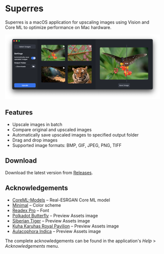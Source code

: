 # Superres

Superres is a macOS application for upscaling images using Vision and Core ML to optimize performance on Mac hardware.

![Superres Screenshot](Docs/screenshot.png)

## Features

- Upscale images in batch
- Compare original and upscaled images
- Automatically save upscaled images to specified output folder
- Drag and drop images
- Supported image formats: BMP, GIF, JPEG, PNG, TIFF

## Download

Download the latest version from [Releases](https://github.com/joneavila/superres/releases).

## Acknowledgements

- [CoreML-Models](https://github.com/john-rocky/CoreML-Models) – Real-ESRGAN Core ML model
- [Minimal](https://github.com/kepano/obsidian-minimal) – Color scheme
- [Readex Pro](https://fonts.google.com/specimen/Readex+Pro) – Font
- [Polkadot Butterfly](https://commons.wikimedia.org/wiki/File:Polkadot_butterfly_(14136135962).jpg) – Preview Assets image
- [Siberian Tiger](https://commons.wikimedia.org/wiki/File:Siberischer_tiger_de_edit02.jpg) – Preview Assets image
- [Kuha Karuhas Royal Pavilion](https://commons.wikimedia.org/wiki/File:01-พระที่นั่งคูหาคฤหาสน์.jpg) – Preview Assets image
- [Aulacophora Indica](https://commons.wikimedia.org/wiki/File:The_Bug_Peek.jpg) – Preview Assets image

The complete acknowledgements can be found in the application's *Help* > *Acknowledgements* menu.
